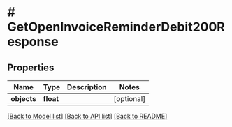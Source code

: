 # # GetOpenInvoiceReminderDebit200Response

## Properties

Name | Type | Description | Notes
------------ | ------------- | ------------- | -------------
**objects** | **float** |  | [optional]

[[Back to Model list]](../../README.md#models) [[Back to API list]](../../README.md#endpoints) [[Back to README]](../../README.md)
